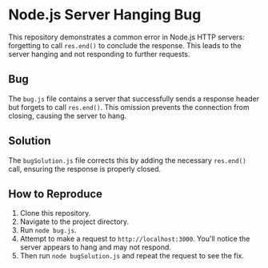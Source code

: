 # Node.js Server Hanging Bug
This repository demonstrates a common error in Node.js HTTP servers: forgetting to call `res.end()` to conclude the response.  This leads to the server hanging and not responding to further requests.

## Bug
The `bug.js` file contains a server that successfully sends a response header but forgets to call `res.end()`. This omission prevents the connection from closing, causing the server to hang. 

## Solution
The `bugSolution.js` file corrects this by adding the necessary `res.end()` call, ensuring the response is properly closed. 

## How to Reproduce
1. Clone this repository.
2. Navigate to the project directory.
3. Run `node bug.js`.
4. Attempt to make a request to `http://localhost:3000`. You'll notice the server appears to hang and may not respond.
5. Then run `node bugSolution.js` and repeat the request to see the fix.